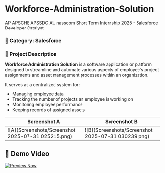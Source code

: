 # Workforce-Administration-Solution
AP APSCHE APSSDC AU nasscom Short Term Internship 2025 - Salesforce Developer Catalyst

### 📁 Category: Salesforce

### 📄 Project Description

**Workforce Administration Solution** is a software application or platform designed to streamline and automate various aspects of employee's project assignments and asset management processes within an organization.

It serves as a centralized system for:
- Managing employee data
- Tracking the number of projects an employee is working on
- Monitoring employee performance
- Keeping records of assigned assets

| Screenshot A | Screenshot B |
|--------------|--------------|
| ![A](Screenshots/Screenshot 2025-07-31 025215.png) | ![B](Screenshots/Screenshot 2025-07-31 030239.png) |

## 🎥 Demo Video
[![Preview Now](https://img.shields.io/badge/Preview-Video-blueviolet)](https://keerthivddv.github.io/Workforce-Administration-Solution/WAS%20Demo.html)

